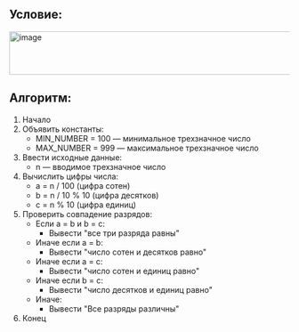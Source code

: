 ## Условие:
<img width="805" height="78" alt="image" src="https://github.com/user-attachments/assets/1f21c6f3-cd68-4ffa-9c61-27d909aba313" />

## Алгоритм:
1. Начало
2. Объявить константы:
   - MIN_NUMBER = 100 — минимальное трехзначное число
   - MAX_NUMBER = 999 — максимальное трехзначное число
3. Ввести исходные данные:
   - n — вводимое трехзначное число
4. Вычислить цифры числа:
   - a = n / 100 (цифра сотен)
   - b = n / 10 % 10 (цифра десятков)
   - c = n % 10 (цифра единиц)
5. Проверить совпадение разрядов:
   - Если a = b и b = c:
     - Вывести "все три разряда равны"
   - Иначе если a = b:
     - Вывести "число сотен и десятков равно"
   - Иначе если a = c:
     - Вывести "число сотен и единиц равно"
   - Иначе если b = c:
     - Вывести "число десятков и единиц равно"
   - Иначе:
     - Вывести "Все разряды различны"
6. Конец

